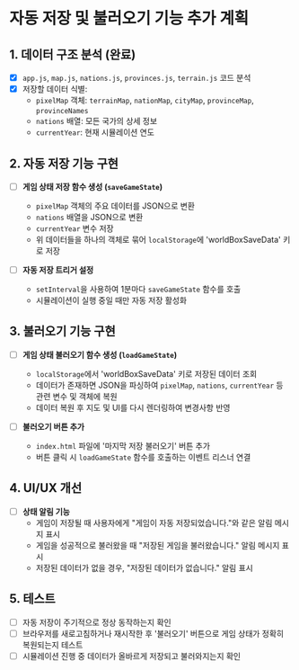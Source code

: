 
# 자동 저장 및 불러오기 기능 추가 계획

## 1. 데이터 구조 분석 (완료)

- [x] `app.js`, `map.js`, `nations.js`, `provinces.js`, `terrain.js` 코드 분석
- [x] 저장할 데이터 식별:
    - `pixelMap` 객체: `terrainMap`, `nationMap`, `cityMap`, `provinceMap`, `provinceNames`
    - `nations` 배열: 모든 국가의 상세 정보
    - `currentYear`: 현재 시뮬레이션 연도

## 2. 자동 저장 기능 구현

- [ ] **게임 상태 저장 함수 생성 (`saveGameState`)**
    - `pixelMap` 객체의 주요 데이터를 JSON으로 변환
    - `nations` 배열을 JSON으로 변환
    - `currentYear` 변수 저장
    - 위 데이터들을 하나의 객체로 묶어 `localStorage`에 'worldBoxSaveData' 키로 저장

- [ ] **자동 저장 트리거 설정**
    - `setInterval`을 사용하여 1분마다 `saveGameState` 함수를 호출
    - 시뮬레이션이 실행 중일 때만 자동 저장 활성화

## 3. 불러오기 기능 구현

- [ ] **게임 상태 불러오기 함수 생성 (`loadGameState`)**
    - `localStorage`에서 'worldBoxSaveData' 키로 저장된 데이터 조회
    - 데이터가 존재하면 JSON을 파싱하여 `pixelMap`, `nations`, `currentYear` 등 관련 변수 및 객체에 복원
    - 데이터 복원 후 지도 및 UI를 다시 렌더링하여 변경사항 반영

- [ ] **불러오기 버튼 추가**
    - `index.html` 파일에 '마지막 저장 불러오기' 버튼 추가
    - 버튼 클릭 시 `loadGameState` 함수를 호출하는 이벤트 리스너 연결

## 4. UI/UX 개선

- [ ] **상태 알림 기능**
    - 게임이 저장될 때 사용자에게 "게임이 자동 저장되었습니다."와 같은 알림 메시지 표시
    - 게임을 성공적으로 불러왔을 때 "저장된 게임을 불러왔습니다." 알림 메시지 표시
    - 저장된 데이터가 없을 경우, "저장된 데이터가 없습니다." 알림 표시

## 5. 테스트

- [ ] 자동 저장이 주기적으로 정상 동작하는지 확인
- [ ] 브라우저를 새로고침하거나 재시작한 후 '불러오기' 버튼으로 게임 상태가 정확히 복원되는지 테스트
- [ ] 시뮬레이션 진행 중 데이터가 올바르게 저장되고 불러와지는지 확인
